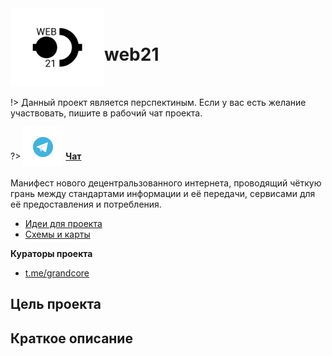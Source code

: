 <div style="display:flex; flex-direction: row;align-items: center;">
<div> <img width="150"  height="auto" src="../../_media/logo-web21.png" alt="web21"></div>
<div>
<h1>web21</h1>
</div>
</div>

!> Данный проект является перспектиным. Если у вас есть желание участвовать, пишите в рабочий чат проекта.

?> <span style="vertical-align: -12px">![telegram](../../_media/icon-telegram.png ":size=32")</span> [**Чат**](https://t.me/joinchat/GcuvwkBkAYepm0dG)

Манифест нового децентральзованного интернета, проводящий чёткую грань между стандартами информации и её передачи, сервисами для её предоставления и потребления.

- [Идеи для проекта](ru/3.7-web21/web21-ideas.md)
- [Схемы и карты](ru/3.7-web21/web21-map.drawio ":ignore")

**Кураторы проекта**

- [t.me/grandcore](https://t.me/grandcore)

## Цель проекта

## Краткое описание

